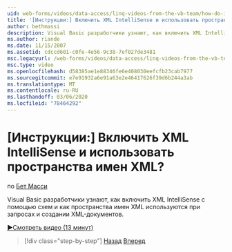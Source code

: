 ```yaml
---
uid: web-forms/videos/data-access/linq-videos-from-the-vb-team/how-do-i-enable-xml-intellisense-and-use-xml-namespaces
title: '[Инструкции:] Включить XML IntelliSense и использовать пространства имен XML? | Документы Майкрософт'
author: bethmassi
description: Visual Basic разработчики узнают, как включить XML IntelliSense с помощью схем и как пространства имен XML используются при запросах и создании XML-документов.
ms.author: riande
ms.date: 11/15/2007
ms.assetid: cdccd601-c0fe-4e56-9c38-7ef027de3481
msc.legacyurl: /web-forms/videos/data-access/linq-videos-from-the-vb-team/how-do-i-enable-xml-intellisense-and-use-xml-namespaces
msc.type: video
ms.openlocfilehash: d58385ae1e88346fe6e408030eefcfb23cab7977
ms.sourcegitcommit: e7e91932a6e91a63e2e46417626f39d6b244a3ab
ms.translationtype: MT
ms.contentlocale: ru-RU
ms.lasthandoff: 03/06/2020
ms.locfileid: "78464292"
---
```

# <a name="how-do-i-enable-xml-intellisense-and-use-xml-namespaces"></a>[Инструкции:] Включить XML IntelliSense и использовать пространства имен XML?

по [Бет Масси](https://github.com/bethmassi)

Visual Basic разработчики узнают, как включить XML IntelliSense с помощью схем и как пространства имен XML используются при запросах и создании XML-документов.

[&#9654;Смотреть видео (13 минут)](https://channel9.msdn.com/Blogs/ASP-NET-Site-Videos/how-do-i-enable-xml-intellisense-and-use-xml-namespaces)

> [!div class="step-by-step"]
> [Назад](how-do-i-get-started-with-linq-to-xml.md)
> [Вперед](how-do-i-create-xml-documents-from-sql-data.md)
